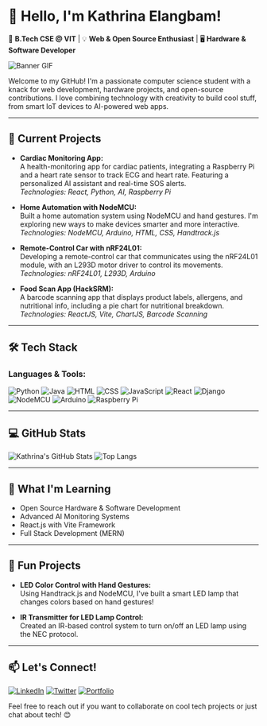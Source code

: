 # 👋 Hello, I'm Kathrina Elangbam!
🚀 **B.Tech CSE @ VIT** | 💡 **Web & Open Source Enthusiast** | 🖥️ **Hardware & Software Developer**

![Banner GIF](https://www.icegif.com/wp-content/uploads/2023/12/icegif-96.gif)

Welcome to my GitHub! I'm a passionate computer science student with a knack for web development, hardware projects, and open-source contributions. I love combining technology with creativity to build cool stuff, from smart IoT devices to AI-powered web apps. 

---

## 🔭 Current Projects

- **Cardiac Monitoring App:**  
  A health-monitoring app for cardiac patients, integrating a Raspberry Pi and a heart rate sensor to track ECG and heart rate. Featuring a personalized AI assistant and real-time SOS alerts.  
  _Technologies: React, Python, AI, Raspberry Pi_

- **Home Automation with NodeMCU:**  
  Built a home automation system using NodeMCU and hand gestures. I'm exploring new ways to make devices smarter and more interactive.  
  _Technologies: NodeMCU, Arduino, HTML, CSS, Handtrack.js_

- **Remote-Control Car with nRF24L01:**  
  Developing a remote-control car that communicates using the nRF24L01 module, with an L293D motor driver to control its movements.  
  _Technologies: nRF24L01, L293D, Arduino_

- **Food Scan App (HackSRM):**  
  A barcode scanning app that displays product labels, allergens, and nutritional info, including a pie chart for nutritional breakdown.  
  _Technologies: ReactJS, Vite, ChartJS, Barcode Scanning_

---

## 🛠️ Tech Stack

### Languages & Tools:
![Python](https://img.shields.io/badge/Python-3670A0?style=for-the-badge&logo=python&logoColor=white)
![Java](https://img.shields.io/badge/Java-%23ED8B00.svg?style=for-the-badge&logo=java&logoColor=white)
![HTML](https://img.shields.io/badge/HTML5-E34F26?style=for-the-badge&logo=html5&logoColor=white)
![CSS](https://img.shields.io/badge/CSS3-%231572B6.svg?style=for-the-badge&logo=css3&logoColor=white)
![JavaScript](https://img.shields.io/badge/JavaScript-323330?style=for-the-badge&logo=javascript&logoColor=F7DF1E)
![React](https://img.shields.io/badge/React-20232A?style=for-the-badge&logo=react&logoColor=61DAFB)
![Django](https://img.shields.io/badge/Django-092E20?style=for-the-badge&logo=django&logoColor=white)
![NodeMCU](https://img.shields.io/badge/NodeMCU-1E90FF?style=for-the-badge&logo=nodemcu&logoColor=white)
![Arduino](https://img.shields.io/badge/Arduino-%2300979D.svg?style=for-the-badge&logo=arduino&logoColor=white)
![Raspberry Pi](https://img.shields.io/badge/Raspberry%20Pi-A22846?style=for-the-badge&logo=raspberry-pi&logoColor=white)

---

## 💻 GitHub Stats

![Kathrina's GitHub Stats](https://github-readme-stats.vercel.app/api?username=KathrinaElangbam&show_icons=true&theme=radical)
![Top Langs](https://github-readme-stats.vercel.app/api/top-langs/?username=KathrinaElangbam&layout=compact&theme=radical)

---

## 🌱 What I'm Learning

- Open Source Hardware & Software Development
- Advanced AI Monitoring Systems
- React.js with Vite Framework
- Full Stack Development (MERN)

---

## 🎉 Fun Projects

- **LED Color Control with Hand Gestures:**  
  Using Handtrack.js and NodeMCU, I've built a smart LED lamp that changes colors based on hand gestures!

- **IR Transmitter for LED Lamp Control:**  
  Created an IR-based control system to turn on/off an LED lamp using the NEC protocol.

---

## 📫 Let's Connect!

[![LinkedIn](https://img.shields.io/badge/LinkedIn-blue?style=for-the-badge&logo=linkedin)](https://linkedin.com/in/kathrina-elangbam)
[![Twitter](https://img.shields.io/badge/Twitter-1DA1F2?style=for-the-badge&logo=twitter&logoColor=white)](https://twitter.com/kathrina)
[![Portfolio](https://img.shields.io/badge/Portfolio-222222?style=for-the-badge&logo=web)](https://your-portfolio-link.com)

Feel free to reach out if you want to collaborate on cool tech projects or just chat about tech! 😊
